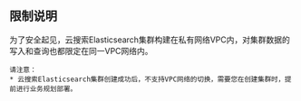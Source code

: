 ## 限制说明
为了安全起见，云搜索Elasticsearch集群构建在私有网络VPC内，对集群数据的写入和查询也都限定在同一VPC网络内。

```
请注意：
* 云搜索Elasticsearch集群创建成功后，不支持VPC网络的切换，需要您在创建集群时，提前进行业务规划部署。

```
